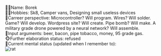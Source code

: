 👨‍💻Name: Borek<br>
🏄‍♂️Hobbies: Sk8, Camper vans, Designing small useless devices<br>
🧨Carreer perspective: Microcontroller? Will program. Wires? Will solder. Game? Will develop. Wordpress site? Will create. Pipe bomb? Will make. A military grade drone powered by a neural network? Will assemble.<br>
🍖Input arguments: beer, bacon, pipe tobacco, money, 95 grade gas.<br>
🐵Further elaboration status: refused<br>
🐀Current mental status (updated when I remember to): <br>
![rat](https://github.com/DEV742/DEV742/assets/32599868/0b01e839-825a-4ac1-a737-f4fbc261af58)


<!---
DEV742/DEV742 is a ✨ special ✨ repository because its `README.md` (this file) appears on your GitHub profile.
You can click the Preview link to take a look at your changes.
--->
